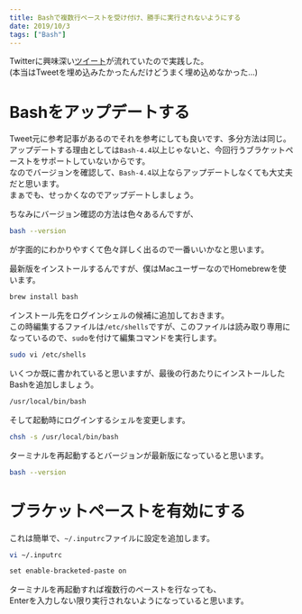 ```yaml
---
title: Bashで複数行ペーストを受け付け、勝手に実行されないようにする
date: 2019/10/3
tags: ["Bash"]
---
```


Twitterに興味深い[ツイート](https://twitter.com/Yuppyhappytoyou/status/1179597940379095040)が流れていたので実践した。  
(本当はTweetを埋め込みたかったんだけどうまく埋め込めなかった...)

# Bashをアップデートする
Tweet元に参考記事があるのでそれを参考にしても良いです、多分方法は同じ。  
アップデートする理由としては`Bash-4.4`以上じゃないと、今回行うブラケットペーストをサポートしていないからです。  
なのでバージョンを確認して、`Bash-4.4`以上ならアップデートしなくても大丈夫だと思います。  
まぁでも、せっかくなのでアップデートしましょう。

ちなみにバージョン確認の方法は色々あるんですが、
```bash
bash --version
```
が字面的にわかりやすくて色々詳しく出るので一番いいかなと思います。

最新版をインストールするんですが、僕はMacユーザーなのでHomebrewを使います。
```bash
brew install bash
```
インストール先をログインシェルの候補に追加しておきます。  
この時編集するファイルは`/etc/shells`ですが、このファイルは読み取り専用になっているので、`sudo`を付けて編集コマンドを実行します。
```bash
sudo vi /etc/shells
```
いくつか既に書かれていると思いますが、最後の行あたりにインストールしたBashを追加しましょう。
```txt
/usr/local/bin/bash
```
そして起動時にログインするシェルを変更します。
```bash
chsh -s /usr/local/bin/bash
```
ターミナルを再起動するとバージョンが最新版になっていると思います。
```bash
bash --version
```

# ブラケットペーストを有効にする
これは簡単で、`~/.inputrc`ファイルに設定を追加します。
```bash
vi ~/.inputrc
```
```txt
set enable-bracketed-paste on
```
ターミナルを再起動すれば複数行のペーストを行なっても、  
Enterを入力しない限り実行されないようになっていると思います。
